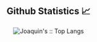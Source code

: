 <h2 align="center">Github Statistics 📈</h2>
<p align="center"><img src="https://github-readme-stats.vercel.app/api/top-langs/?username=Joaquin-000&langs_count=10&theme=dark&layout=compact" alt="Joaquin's :: Top Langs" /><p/>
